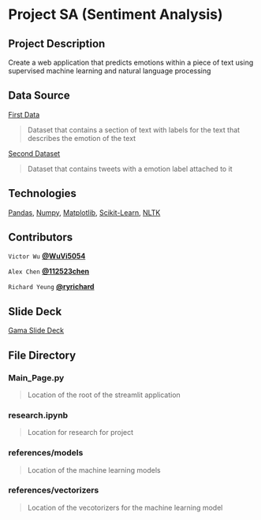 # Project SA (Sentiment Analysis)

## Project Description

Create a web application that predicts emotions within a piece of text using supervised machine learning and natural language processing

## Data Source

[First Data](https://www.kaggle.com/datasets/parulpandey/emotion-dataset)

> Dataset that contains a section of text with labels for the text that describes the emotion of the text

[Second Dataset](https://github.com/dair-ai/emotion_dataset)

> Dataset that contains tweets with a emotion label attached to it

## Technologies

[Pandas](https://pandas.pydata.org), [Numpy](https://numpy.org), [Matplotlib](https://matplotlib.org), [Scikit-Learn](https://scikit-learn.org/stable/), [NLTK](https://www.nltk.org)

## Contributors
`Victor Wu`
**[@WuVi5054](https://github.com/WuVi5054)**

`Alex Chen`
**[@112523chen](https://github.com/112523chen)**

`Richard Yeung`
**[@ryrichard](https://github.com/ryrichard)**

## Slide Deck

[Gama Slide Deck](https://gamma.app/docs/CTP-Project-38qy7du59jo3orx?mode=doc)

## File Directory
### Main_Page.py
> Location of the root of the streamlit application

### research.ipynb
> Location for research for project

### references/models
> Location of the machine learning models

### references/vectorizers
> Location of the vecotorizers for the machine learning model
